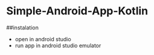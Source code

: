 # Simple-Android-App-Kotlin

##instalation
- open in android studio
- run app in android studio emulator

